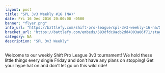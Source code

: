 ```yaml
---
layout: post
title: "SPL 3v3 Weekly #16 (NA)"
date: Fri 16 Dec 2016 20:00:00 -0500
banner: "flyer.png"
info_url: "https://battlefy.com/shift-pro-league/spl-3v3-weekly-16-na/583dfdc8acb2dd4003a86f71/info"
bracket_url: "https://battlefy.com/embeds/583dfdc8acb2dd4003a86f71/stage/583dfdc8acb2dd4003a86f72"
category: NA
description: "SPL 3v3 Weekly"
---
```


Welcome to our weekly Shift Pro League 3v3 tournament! We hold these little things every single Friday and don't have any plans on stopping! Get your hype hat on and don't let go on this wild ride!
